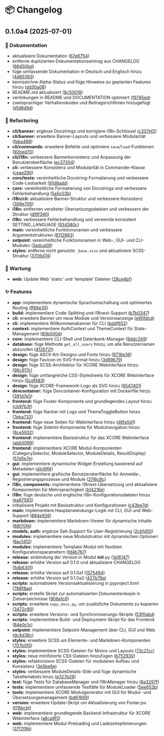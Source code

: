# 📦 Changelog


## 0.1.0a4 (2025-07-01)


### 📝 Dokumentation

* aktualisiere Dokumentation ([67e6754](https://github.com/x404bjrn/XCORE/commit/67e6754e4048ed9662693fb57575df958c5b3284))
* entferne duplizierten Dokumentationseintrag aus CHANGELOG ([66450bd](https://github.com/x404bjrn/XCORE/commit/66450bddb060e2a0ca44fa3a8eb3ba293d417d7e))
* füge umfassende Dokumentation in Deutsch und Englisch hinzu ([4d65363](https://github.com/x404bjrn/XCORE/commit/4d6536322b7c7b2cc1f0317c4a0aacbde4de4315))
* kennzeichne Alpha-Status und füge Hinweise zu geplanten Features hinzu ([dd30a08](https://github.com/x404bjrn/XCORE/commit/dd30a08a817a5c227d535b2c9d9688d98977b713))
* README.md aktualisiert ([8c50018](https://github.com/x404bjrn/XCORE/commit/8c500187b66eb3122b3b0193a8e903b6f270c766))
* verlinkungen in README und DOCUMENTATION optimiert ([f9745ed](https://github.com/x404bjrn/XCORE/commit/f9745edd7e74c297327346a8cf5a9df2f245a076))
* zweisprachiger Verhaltenskodex und Beitragsrichtlinien hinzugefügt ([d1d6d9d](https://github.com/x404bjrn/XCORE/commit/d1d6d9d5f63c401e629fdba7456ec18b53c65625))


### 🧹 Refactoring

* **cli/banner:** ergänze Docstrings und korrigiere i18n-Schlüssel ([c337ef2](https://github.com/x404bjrn/XCORE/commit/c337ef28638f46271caee49890b218c56c837d43))
* **cli/banner:** erweitere Banner-Layouts und verbessere Modularität ([feba489](https://github.com/x404bjrn/XCORE/commit/feba489d5fec9654e3f55b40b25c2d3d232cfa32))
* **cli/commands:** erweitere Befehle und optimiere `save`/`load`-Funktionen ([92bed70](https://github.com/x404bjrn/XCORE/commit/92bed70fb21b86e248835f0026a0557006b0a622))
* **cli/i18n:** verbessere Bannerkonsistenz und Anpassung der Benutzeroberfläche ([ec37304](https://github.com/x404bjrn/XCORE/commit/ec37304325bea097d18f5cb6c139594b0ffe0d62))
* **cli:** verbessere Konsistenz und Modularität in Commander-Klasse ([ceae290](https://github.com/x404bjrn/XCORE/commit/ceae2904ac6463c128d45b404d2cad6597154b82))
* **core/tests:** vereinheitliche Docstring-Formatierung und verbessere Code-Lesbarkeit ([81d8add](https://github.com/x404bjrn/XCORE/commit/81d8add3af7ed3e62ef4f94225e33b570e86a219))
* **core:** vereinheitliche Formatierung von Docstrings und verbessere Fehlerbehandlung ([5a5c03b](https://github.com/x404bjrn/XCORE/commit/5a5c03b913f00cc126357090829ea2389e75f7a6))
* **i18n/cli:** aktualisiere Banner-Struktur und verbessere Konsistenz ([306e705](https://github.com/x404bjrn/XCORE/commit/306e7052327be7448c9d820f433f8f93459519b6))
* **i18n:** entfernen veralteter Übersetzungsdateien und verbessern der Struktur ([d9ff340](https://github.com/x404bjrn/XCORE/commit/d9ff34036effb3d2104bd4342ebddd6ff7e109a1))
* **i18n:** verbessere Fehlerbehandlung und verwende konsistent SETTING_LANGUAGE ([934580c](https://github.com/x404bjrn/XCORE/commit/934580c9423348c9434ad06c57a54b50243c9208))
* **main:** vereinheitliche Funktionsnamen und verbessere Argumentstrukturen ([8112883](https://github.com/x404bjrn/XCORE/commit/81128836669235285f8d1c49d8a4a42caafeb268))
* **setpoint:** vereinheitliche Funktionsnamen in Web-, GUI- und CLI-Modulen ([3edca09](https://github.com/x404bjrn/XCORE/commit/3edca0959920542473c8c6cff3f6795a3f68e252))
* **styles:** entferne nicht genutzte `_base.scss` und aktualisiere SCSS-Struktur ([3706d74](https://github.com/x404bjrn/XCORE/commit/3706d74c0477e941203c6578b7d9fdb7e2ae805f))


### 🔧 Wartung

* **web:** Update Web 'static' und 'template' Dateien ([28ce4bf](https://github.com/x404bjrn/XCORE/commit/28ce4bf60c28f4ff9ece50bdd41ca1cfe75451b0))


### ✨ Features

* **app:** implementiere dynamische Sprachumschaltung und optimiertes Routing ([ff66e35](https://github.com/x404bjrn/XCORE/commit/ff66e3575a59ae44e093d47507666a794fa80179))
* **build:** implementiere Code-Splitting und i18next-Support ([b7b0347](https://github.com/x404bjrn/XCORE/commit/b7b03478f0350bc30a537aa8e67fa21b7f64692b))
* **cli:** erweitere Banner um neue Module und Versionsanzeige ([e90fdcd](https://github.com/x404bjrn/XCORE/commit/e90fdcd08fde97f828fc9d4e0ca908926dc1ac7f))
* **cli:** implementiere Willkommensbanner für CLI ([bddf652](https://github.com/x404bjrn/XCORE/commit/bddf652858f9a73105f732f2a25f878db936a7d0))
* **context:** implementiere AuthContext und ThemeContext für State-Management ([80b000d](https://github.com/x404bjrn/XCORE/commit/80b000dd14256550cee65acfa019c9998e440377))
* **core:** implementiere CLI-Shell und Datenbank-Manager ([9ddc349](https://github.com/x404bjrn/XCORE/commit/9ddc3495f33774f70e600a3e6bbeccbef0bd4725))
* **database:** füge Methode `get_all_users` hinzu, um alle Benutzernamen abzurufen ([412672f](https://github.com/x404bjrn/XCORE/commit/412672f0b614a5977938b9237100fbb83fdc5562))
* **design:** füge ASCII-Art-Designs und Fonts hinzu ([9716e36](https://github.com/x404bjrn/XCORE/commit/9716e362e239d60b68407468082eda0b740ef3b4))
* **design:** füge Favicon im SVG-Format hinzu ([3d89b79](https://github.com/x404bjrn/XCORE/commit/3d89b796886bf35165ed9014d9b38947f485948b))
* **design:** füge SCSS-Architektur für XCORE Webinterface hinzu ([96c917c](https://github.com/x404bjrn/XCORE/commit/96c917cd2d27274ff089a1abd27f846492079a48))
* **design:** füge umfangreiche CSS-Stylesheets für XCORE Webinterface hinzu ([5cdf483](https://github.com/x404bjrn/XCORE/commit/5cdf48336adf5b62b96906d37153bf4a6aac50c0))
* **design:** füge XCORE-Framework-Logo als SVG hinzu ([6547401](https://github.com/x404bjrn/XCORE/commit/654740149eb7c10b17b86fce1b6b4c3f9f528c98))
* **devcontainer:** füge Devcontainer-Konfiguration mit Dockerfile hinzu ([391d7e5](https://github.com/x404bjrn/XCORE/commit/391d7e5c907b8aa5a7c5e2d208c8656ed38d3c10))
* **frontend:** füge Footer-Komponente und grundlegendes Layout hinzu ([cb97b3f](https://github.com/x404bjrn/XCORE/commit/cb97b3f95cfc8f92558614504d4b313d8e2c45aa))
* **frontend:** füge Navbar mit Logo und ThemeToggleButton hinzu ([7eba732](https://github.com/x404bjrn/XCORE/commit/7eba7325da464cf907bca078cf4eaa3ef3cb8c5b))
* **frontend:** füge neue Seiten für Webinterface hinzu ([d6fa5d1](https://github.com/x404bjrn/XCORE/commit/d6fa5d12a79aa77008d004c7ac1f93973462d472))
* **frontend:** füge Sidelist-Komponente für Modulnavigation hinzu ([8ce5932](https://github.com/x404bjrn/XCORE/commit/8ce5932175a6ca923d629760f91c4264e89e887a))
* **frontend:** implementiere Basisstruktur für das XCORE Webinterface ([abb5099](https://github.com/x404bjrn/XCORE/commit/abb50999a2c1ced552bed656bd35232d65223f3c))
* **frontend:** implementiere XCORE Modul-Komponenten (CategorySelector, ModuleSelector, ModuleDetails, ResultDisplay) ([57d5e7e](https://github.com/x404bjrn/XCORE/commit/57d5e7e3e6ce0d887841610d18d1d7eae49ab7b8))
* **gui:** implementiere dynamische Widget-Erstellung basierend auf Metadaten ([a1c6ff4](https://github.com/x404bjrn/XCORE/commit/a1c6ff496b5d3e0a71394a08720cde515e3b6c1e))
* **gui:** implementiere grafische Benutzeroberfläche für Anmelde-, Registrierungsprozesse und Module ([2116c8c](https://github.com/x404bjrn/XCORE/commit/2116c8c0b8458c90dfed719390bb1937a2540267))
* **i18n, components:** implementiere i18next-Übersetzung und aktualisiere Komponenten für Mehrsprachigkeit ([b14216e](https://github.com/x404bjrn/XCORE/commit/b14216e392735b17fa320d85e41cfa086b5349fc))
* **i18n:** füge deutsche und englische i18n-Konfigurationsdateien hinzu ([ea67593](https://github.com/x404bjrn/XCORE/commit/ea67593ef81398b2fd3592cf93cadd694fa2dd02))
* initialisiere Projekt mit Basisstruktur und Konfigurationen ([c43be7d](https://github.com/x404bjrn/XCORE/commit/c43be7d458c68e4364a09fc75058800c4b45327d))
* **main:** implementiere Hauptanwendungs-Logik mit CLI, GUI und Web-Support ([884e926](https://github.com/x404bjrn/XCORE/commit/884e9264f08a00ff3660d4bd988e0c1db79192d5))
* **markdown:** implementiere Markdown-Viewer für dynamische Inhalte ([88f70f4](https://github.com/x404bjrn/XCORE/commit/88f70f49ee234df74224ab5ac9792c6edd8964d3))
* **models, auth:** ergänze Salt-Support für User-Registrierung ([2cbfd50](https://github.com/x404bjrn/XCORE/commit/2cbfd50e68ae9cc75d010a40381501f1088b4732))
* **modules:** implementiere neue Modulstruktur mit dynamischen Optionen ([8ac1412](https://github.com/x404bjrn/XCORE/commit/8ac141268594d83ad4a20232e4abbd3110f89e5e))
* **modules:** implementiere Template-Modul mit flexiblen Konfigurationsparametern ([fd4b767](https://github.com/x404bjrn/XCORE/commit/fd4b767aa3d122d663a7c85470b18f485603c9f8))
* **release:** einbindung der Version in Modul __init__.py ([1a16147](https://github.com/x404bjrn/XCORE/commit/1a161479c28c7b33d7f76fc0ce38b46c5dfe6669))
* **release:** erhöhe Version auf 0.1.0 und aktualisiere CHANGELOG ([5db6301](https://github.com/x404bjrn/XCORE/commit/5db63019482030c48dfd3cc0cbb5c0c6d2e900d9))
* **release:** erhöhe Version auf 0.1.0a1 ([1575494](https://github.com/x404bjrn/XCORE/commit/1575494070fc1dbf3cc62803e2ccf4c69ced03f7))
* **release:** erhöhe Version auf 0.1.0a2 ([427b79a](https://github.com/x404bjrn/XCORE/commit/427b79a905b949274a57ddc18d93432286d4429e))
* **scripts:** automatisiere Versionsaktualisierung in pyproject.toml ([788f8ae](https://github.com/x404bjrn/XCORE/commit/788f8aeb90a769baf344fed7b169663558fa9b17))
* **scripts:** erstelle Skript zur automatisierten Dokumentenkopie in Zielverzeichnisse ([906a1c6](https://github.com/x404bjrn/XCORE/commit/906a1c611a2260218748a46fde98aa7f877b3d72))
* **scripts:** erweitere `copy_docs.py`, um zusätzliche Dokumente zu kopieren ([3472c90](https://github.com/x404bjrn/XCORE/commit/3472c90972d097f2993061ea71eafbec7f9536d1))
* **scripts:** erweitere Versions- und Synchronisierungs-Skripte ([53f0abd](https://github.com/x404bjrn/XCORE/commit/53f0abd607686d5dab0fa4490645c3a5a2ee60b3))
* **scripts:** implementiere Build- und Deployment-Skript für das Frontend ([84e0c1c](https://github.com/x404bjrn/XCORE/commit/84e0c1c283d887b6e87ed9c9ab429e756bcbebed))
* **setpoint:** implementiere Setpoint-Management über CLI, GUI und Web ([dc4d38c](https://github.com/x404bjrn/XCORE/commit/dc4d38cafee6ac95feea1bccd9d55d1455e4b361))
* **styles:** erweitere SCSS um Elemente- und Markdown-Komponenten ([707b0f5](https://github.com/x404bjrn/XCORE/commit/707b0f500796652c50ba7d40011209dad8c70809))
* **styles:** implementiere SCSS-Dateien für Mixins und Layouts ([73c21cc](https://github.com/x404bjrn/XCORE/commit/73c21cc43a728e2b3439a0065cb0db4e381ed833))
* **styles:** neue minifizierte CSS-Dateien hinzufügen ([b752930](https://github.com/x404bjrn/XCORE/commit/b7529301ea71d9ef7c93eeda764dfa40c6bcb43b))
* **styles:** refaktorisiere SCSS-Dateien für modularen Aufbau und Konsistenz ([3e5be6e](https://github.com/x404bjrn/XCORE/commit/3e5be6effb315990f4774e6a8a76315cd2cf1344))
* **styles:** verbessere ModuleDetails-Stile und füge dynamische Tabellenlabels hinzu ([e327b28](https://github.com/x404bjrn/XCORE/commit/e327b28161fc5beacf9cf0ddf43652428510089f))
* **test:** füge Tests für DatabaseManager und I18nManager hinzu ([8a3297f](https://github.com/x404bjrn/XCORE/commit/8a3297f3830a1a3186a61fd1f230f960c181bd47))
* **tests:** implementiere umfassende Testfälle für ModuleLoader ([5ee652b](https://github.com/x404bjrn/XCORE/commit/5ee652b4fa6c6293a48d284faf18a219bd260f5c))
* **tools:** implementiere XCORE Modulgenerator mit GUI für Modul- und Übersetzungsmanagement ([bd61669](https://github.com/x404bjrn/XCORE/commit/bd6166927bd2af84837dd14589c54d0f435436c3))
* **version:** erweitere Update-Skript um Aktualisierung von Footer.jsx ([f76bcbf](https://github.com/x404bjrn/XCORE/commit/f76bcbfa81924894656b23a08fa8920fdd0228f4))
* **web:** implementiere grundlegende Backend-Infrastruktur für XCORE Webinterface ([a8ca8f5](https://github.com/x404bjrn/XCORE/commit/a8ca8f52f205962d74c81f7d99366496001261df))
* **web:** implementiere Modul-Preloading und Ladezeitoptimierungen ([37f2f9b](https://github.com/x404bjrn/XCORE/commit/37f2f9b239d0070ec7349148149fdef3db6f47e1))
